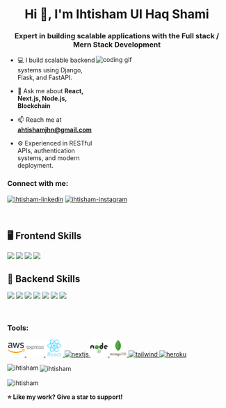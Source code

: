 
<h1 align="center">Hi 👋, I'm Ihtisham Ul Haq Shami</h1>
<h3 align="center">Expert in building scalable applications with the Full stack / Mern Stack Development </h3>

<img align="right" src="https://media.giphy.com/media/qgQUggAC3Pfv687qPC/giphy.gif" alt="coding gif" width="300" height="250" />

- 💻 I build scalable backend systems using Django, Flask, and FastAPI.<br>

- 💬 Ask me about **React, Next.js, Node.js, Blockchain**

- 📫 Reach me at **ahtishamjhn@gmail.com**

- ⚙️ Experienced in RESTful APIs, authentication systems, and modern deployment.<br>
 
<h3 align="left">Connect with me:</h3>
<p align="left">
<a href="https://www.linkedin.com/in/ihtisham-ul-haq-shami-a4a265255/" target="blank"><img align="center" src="https://raw.githubusercontent.com/rahuldkjain/github-profile-readme-generator/master/src/images/icons/Social/linked-in-alt.svg" alt="ihtisham-linkedin" height="30" width="40" /></a>
<a href="https://www.instagram.com/shami.__.a/?next=%2Fmdshami.11%2F%3Fhl%3Den&hl=en" target="blank"><img align="center" src="https://raw.githubusercontent.com/rahuldkjain/github-profile-readme-generator/master/src/images/icons/Social/instagram.svg" alt="ihtisham-instagram" height="30" width="40" /></a>
</p>

</div>

<br>

<!-- FRONTEND SKILLS -->
<h2>🖥️ Frontend Skills</h2>
<p>
  <img src="https://img.shields.io/badge/HTML5-E34F26?style=for-the-badge&logo=html5&logoColor=white"/>
  <img src="https://img.shields.io/badge/TailwindCSS-06B6D4?style=for-the-badge&logo=tailwindcss&logoColor=white"/>
  <img src="https://img.shields.io/badge/React-20232a?style=for-the-badge&logo=react&logoColor=61dafb"/>
  <img src="https://img.shields.io/badge/Next.js-000000?style=for-the-badge&logo=nextdotjs&logoColor=white"/>
</p>

<!-- BACKEND SKILLS -->
<h2>🔧 Backend Skills</h2>
<p>
  <img src="https://img.shields.io/badge/Python-3776AB?style=for-the-badge&logo=python&logoColor=white"/>
  <img src="https://img.shields.io/badge/Flask-000000?style=for-the-badge&logo=flask&logoColor=white"/>
  <img src="https://img.shields.io/badge/Django-092E20?style=for-the-badge&logo=django&logoColor=white"/>
  <img src="https://img.shields.io/badge/REST%20API-00599C?style=for-the-badge&logo=api&logoColor=white"/>
  <img src="https://img.shields.io/badge/FastAPI-009688?style=for-the-badge&logo=fastapi&logoColor=white"/>
  <img src="https://img.shields.io/badge/Node.js-339933?style=for-the-badge&logo=node.js&logoColor=white"/>
  <img src="https://img.shields.io/badge/PostgreSQL-336791?style=for-the-badge&logo=postgresql&logoColor=white"/>
</p>
<br/>
<h3 align="left">Tools:</h3>
<p align="left">
  <a href="https://aws.amazon.com" target="_blank" rel="noreferrer"> 
    <img src="https://raw.githubusercontent.com/devicons/devicon/master/icons/amazonwebservices/amazonwebservices-original-wordmark.svg" alt="aws" width="40" height="40"/> 
  </a>
  <a href="https://expressjs.com" target="_blank" rel="noreferrer"> 
    <img src="https://raw.githubusercontent.com/devicons/devicon/master/icons/express/express-original-wordmark.svg" alt="express" width="40" height="40"/> 
  </a> 
  <a href="https://reactjs.org/" target="_blank" rel="noreferrer"> 
    <img src="https://raw.githubusercontent.com/devicons/devicon/master/icons/react/react-original-wordmark.svg" alt="react" width="40" height="40"/> 
  </a>
  <a href="https://nextjs.org/" target="_blank" rel="noreferrer"> 
    <img src="https://cdn.worldvectorlogo.com/logos/nextjs-2.svg" alt="nextjs" width="40" height="40"/> 
  </a>
  <a href="https://nodejs.org" target="_blank" rel="noreferrer"> 
    <img src="https://raw.githubusercontent.com/devicons/devicon/master/icons/nodejs/nodejs-original-wordmark.svg" alt="nodejs" width="40" height="40"/> 
  </a>
  <a href="https://www.mongodb.com/" target="_blank" rel="noreferrer"> 
    <img src="https://raw.githubusercontent.com/devicons/devicon/master/icons/mongodb/mongodb-original-wordmark.svg" alt="mongodb" width="40" height="40"/> 
  </a>
  <a href="https://tailwindcss.com/" target="_blank" rel="noreferrer"> 
    <img src="https://www.vectorlogo.zone/logos/tailwindcss/tailwindcss-icon.svg" alt="tailwind" width="40" height="40"/> 
  </a>
  <a href="https://heroku.com" target="_blank" rel="noreferrer"> 
    <img src="https://www.vectorlogo.zone/logos/heroku/heroku-icon.svg" alt="heroku" width="40" height="40"/> 
  </a>
</p>



<p><img align="left" src="https://github-readme-stats.vercel.app/api/top-langs?username=ihtishamDev&show_icons=true&locale=en&layout=compact" alt="ihtisham" /></p>

<p>&nbsp;<img align="center" src="https://github-readme-stats.vercel.app/api?username=ihtishamDev&show_icons=true&locale=en" alt="ihtisham" /></p>

<p><img align="center" src="https://github-readme-streak-stats.herokuapp.com/?user=ihtishamDev&" alt="ihtisham" /></p>

<p><strong>⭐ Like my work? Give a star to support!</strong></p>
